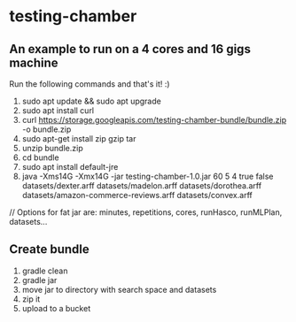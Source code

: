 # testing-chamber
## An example to run on a 4 cores and 16 gigs machine
Run the following commands and that's it! :)

1. sudo apt update && sudo apt upgrade
2. sudo apt install curl
3. curl https://storage.googleapis.com/testing-chamber-bundle/bundle.zip -o bundle.zip
4. sudo apt-get install zip gzip tar
5. unzip bundle.zip
6. cd bundle
7. sudo apt install default-jre
8. java -Xms14G -Xmx14G -jar testing-chamber-1.0.jar 60 5 4 true false datasets/dexter.arff datasets/madelon.arff datasets/dorothea.arff datasets/amazon-commerce-reviews.arff datasets/convex.arff

// Options for fat jar are: minutes, repetitions, cores, runHasco, runMLPlan, datasets...


## Create bundle
1. gradle clean
2. gradle jar
3. move jar to directory with search space and datasets
4. zip it
5. upload to a bucket